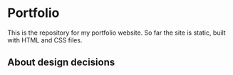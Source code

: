 # Portfolio 

This is the repository for my portfolio website. So far the site is static, built with HTML and CSS files.


## About design decisions


